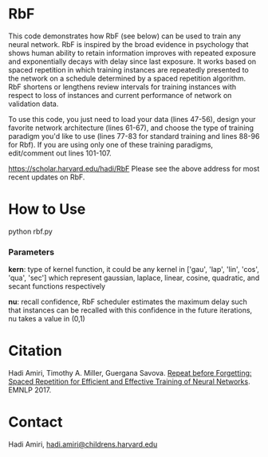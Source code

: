 # RbF

This code demonstrates how RbF (see below) can be used to train any
neural network. RbF is inspired by the broad evidence in psychology
that shows human ability to retain information improves with repeated 
exposure and exponentially decays with delay since last exposure. It 
works based on spaced repetition in which training instances are 
repeatedly presented to the network on a schedule determined by a spaced 
repetition algorithm. RbF shortens or lengthens review intervals for 
training instances with respect to loss of instances and current 
performance of network on validation data.

To use this code, you just need to load your data (lines 47-56), design
your favorite network architecture (lines 61-67), and choose the type of
training paradigm you'd like to use (lines 77-83 for standard training 
and lines 88-96 for Rbf). If you are using only one of these training
paradigms, edit/comment out lines 101-107.  

https://scholar.harvard.edu/hadi/RbF 
Please see the above address for most recent updates on RbF. 

# How to Use
python rbf.py


### Parameters 
**kern**: type of kernel function, it could be any kernel in ['gau', 'lap', 'lin', 'cos', 'qua', 'sec'] which represent gaussian, laplace, linear, cosine, quadratic, and secant functions respectively
            
**nu**: recall confidence, RbF scheduler estimates the maximum delay such that instances can be recalled with this confidence in the future iterations, nu takes a value in (0,1)  


# Citation
Hadi Amiri, Timothy A. Miller, Guergana Savova. [Repeat before Forgetting: Spaced Repetition for Efficient and Effective Training of Neural Networks](http://www.umiacs.umd.edu/~hadi/papers/amiri_emnlp17.pdf). EMNLP 2017. 

# Contact
Hadi Amiri, hadi.amiri@childrens.harvard.edu
